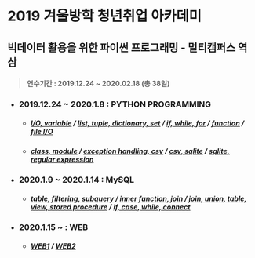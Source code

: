 # 2019 겨울방학 청년취업 아카데미
## 빅데이터 활용을 위한 파이썬 프로그래밍 - 멀티캠퍼스 역삼
> #### 연수기간 : 2019.12.24 ~ 2020.02.18 (총 38일)
* ### 2019.12.24 ~ 2020.1.8 : PYTHON PROGRAMMING
  - ##### [I/O, variable](https://github.com/samuel950523/winter_python/tree/master/p1224) / [list, tuple, dictionary, set](https://github.com/samuel950523/winter_python/tree/master/p1226) / [if, while, for](https://github.com/samuel950523/winter_python/tree/master/p1227) / [function](https://github.com/samuel950523/winter_python/tree/master/p1230) / [file I/O](https://github.com/samuel950523/winter_python/tree/master/p0102)
  - ##### [class, module](https://github.com/samuel950523/winter_python/tree/master/p0103) / [exception handling, csv](https://github.com/samuel950523/winter_python/tree/master/p0106) / [csv, sqlite](https://github.com/samuel950523/winter_python/tree/master/p0107) / [sqlite, regular expression](https://github.com/samuel950523/winter_python/tree/master/p0108)
* ### 2020.1.9 ~ 2020.1.14 : MySQL
  - ##### [table, filtering, subquery](https://github.com/samuel950523/winter_python/tree/master/d0109) / [inner function, join](https://github.com/samuel950523/winter_python/tree/master/d0110) / [join, union, table, view, stored procedure](https://github.com/samuel950523/winter_python/tree/master/d0113) / [if, case, while, connect](https://github.com/samuel950523/winter_python/tree/master/d0114)
* ### 2020.1.15 ~ : WEB
  - ##### [WEB1](https://github.com/samuel950523/winter_python/tree/master/w0115) / [WEB2](https://github.com/samuel950523/winter_python/tree/master/w0116)
